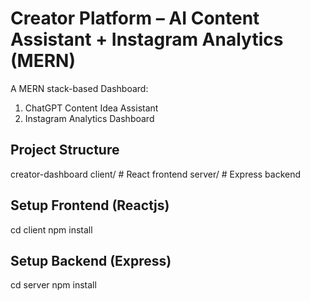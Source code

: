 # Creator Platform – AI Content Assistant + Instagram Analytics (MERN)

A MERN stack-based Dashboard:
1. ChatGPT Content Idea Assistant
2. Instagram Analytics Dashboard


## Project Structure

creator-dashboard
client/ # React frontend 
server/ # Express backend


## Setup Frontend (Reactjs)
cd client
npm install

## Setup Backend (Express)
cd server
npm install
